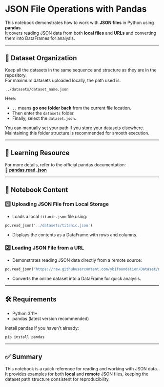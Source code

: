 # JSON File Operations with Pandas

This notebook demonstrates how to work with **JSON files** in Python using **pandas**.  
It covers reading JSON data from both **local files** and **URLs** and converting them into DataFrames for analysis.

---

## 📂 Dataset Organization

Keep all the datasets in the same sequence and structure as they are in the repository.  
For maximum datasets uploaded locally, the path used is:

```
../datasets/dataset_name.json
```

Here:
- `..` means **go one folder back** from the current file location.
- Then enter the `datasets` folder.
- Finally, select the `dataset.json`.

You can manually set your path if you store your datasets elsewhere.  
Maintaining this folder structure is recommended for smooth execution.

---

## 📖 Learning Resource

For more details, refer to the official pandas documentation:  
🔗 **[pandas.read_json](https://pandas.pydata.org/docs/reference/api/pandas.read_json.html)**

---

## 📌 Notebook Content

### 1️⃣ Uploading JSON File from Local Storage
- Loads a local `titanic.json` file using:
```python
pd.read_json('../datasets/titanic.json')
```
- Displays the contents as a DataFrame with rows and columns.

### 2️⃣ Loading JSON File from a URL
- Demonstrates reading JSON data directly from a remote source:
```python
pd.read_json('https://raw.githubusercontent.com/ybifoundation/Dataset/main/Titanic.json')
```
- Converts the online dataset into a DataFrame for quick analysis.

---

## 🛠️ Requirements
- Python 3.11+
- pandas (latest version recommended)

Install pandas if you haven't already:
```bash
pip install pandas
```

---

## ✅ Summary
This notebook is a quick reference for reading and working with JSON data.  
It provides examples for both **local** and **remote** JSON files, keeping the dataset path structure consistent for reproducibility.
